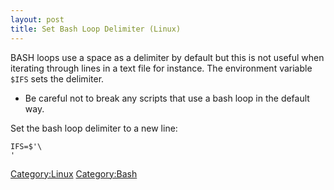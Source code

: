 ```yaml
---
layout: post 
title: Set Bash Loop Delimiter (Linux)
---
```


BASH loops use a space as a delimiter by default but this is not useful
when iterating through lines in a text file for instance. The
environment variable `$IFS` sets the delimiter.

-   Be careful not to break any scripts that use a bash loop in the
    default way.

Set the bash loop delimiter to a new line:

    IFS=$'\
    '

[Category:Linux](Category:Linux "wikilink")
[Category:Bash](Category:Bash "wikilink")
